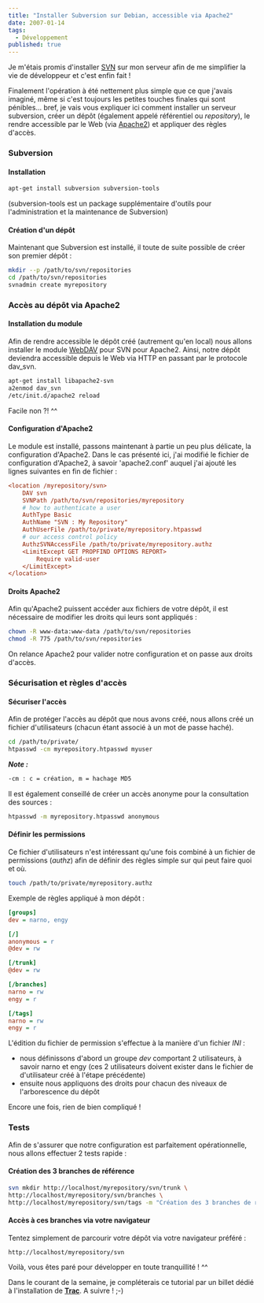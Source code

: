 ```yaml
---
title: "Installer Subversion sur Debian, accessible via Apache2"
date: 2007-01-14
tags:
  - Développement
published: true
---
```

Je m'étais promis d'installer [SVN](http://subversion.tigris.org) sur mon serveur afin de me simplifier la vie de développeur et c'est enfin fait !

Finalement l'opération à été nettement plus simple que ce que j'avais imaginé, même si c'est toujours les petites touches finales qui sont pénibles... bref, je vais vous expliquer ici comment installer un serveur subversion, créer un dépôt (également appelé référentiel ou *repository*), le rendre accessible par le Web (via [Apache2](http://httpd.apache.org/docs/2.0/)) et appliquer des règles d'accès.
<!-- excerpt -->
### Subversion

#### Installation

```bash
apt-get install subversion subversion-tools
```

(subversion-tools est un package supplémentaire d'outils pour l'administration et la maintenance de Subversion)

#### Création d'un dépôt

Maintenant que Subversion est installé, il toute de suite possible de créer son premier dépôt :

```bash
mkdir --p /path/to/svn/repositories
cd /path/to/svn/repositories
svnadmin create myrepository
```

### Accès au dépôt via Apache2

#### Installation du module

Afin de rendre accessible le dépôt créé (autrement qu'en local) nous allons installer le module [WebDAV](http://httpd.apache.org/docs/2.0/mod/mod_dav.html) pour SVN pour Apache2. Ainsi, notre dépôt deviendra accessible depuis le Web via HTTP en passant par le protocole dav_svn.

```bash
apt-get install libapache2-svn
a2enmod dav_svn
/etc/init.d/apache2 reload
```

Facile non ?! ^^

#### Configuration d'Apache2

Le module est installé, passons maintenant à partie un peu plus délicate, la configuration d'Apache2.
Dans le cas présenté ici, j'ai modifié le fichier de configuration d'Apache2, à savoir 'apache2.conf' auquel j'ai ajouté les lignes suivantes en fin de fichier :

```ini
<location /myrepository/svn>
    DAV svn
    SVNPath /path/to/svn/repositories/myrepository
    # how to authenticate a user
    AuthType Basic
    AuthName "SVN : My Repository"
    AuthUserFile /path/to/private/myrepository.htpasswd
    # our access control policy
    AuthzSVNAccessFile /path/to/private/myrepository.authz
    <LimitExcept GET PROPFIND OPTIONS REPORT>
        Require valid-user
    </LimitExcept>
</location>
```

#### Droits Apache2

Afin qu'Apache2 puissent accéder aux fichiers de votre dépôt, il est nécessaire de modifier les droits qui leurs sont appliqués :

```bash
chown -R www-data:www-data /path/to/svn/repositories
chmod -R 775 /path/to/svn/repositories
```

On relance Apache2 pour valider notre configuration et on passe aux droits d'accès.

### Sécurisation et règles d'accès

#### Sécuriser l'accès

Afin de protéger l'accès au dépôt que nous avons créé, nous allons créé un fichier d'utilisateurs (chacun étant associé à un mot de passe haché).

```bash
cd /path/to/private/
htpasswd -cm myrepository.htpasswd myuser
```

***Note :***

```bash
-cm : c = création, m = hachage MD5
```

Il est également conseillé de créer un accès anonyme pour la consultation des sources :

```bash
htpasswd -m myrepository.htpasswd anonymous
```

#### Définir les permissions

Ce fichier d'utilisateurs n'est intéressant qu'une fois combiné à un fichier de permissions (*authz*) afin de définir des règles simple sur qui peut faire quoi et où.

```bash
touch /path/to/private/myrepository.authz
```

Exemple de règles appliqué à mon dépôt :

```ini
[groups]
dev = narno, engy

[/]
anonymous = r
@dev = rw

[/trunk]
@dev = rw

[/branches]
narno = rw
engy = r

[/tags]
narno = rw
engy = r
```

L'édition du fichier de permission s'effectue à la manière d'un fichier *INI* :

- nous définissons d'abord un groupe *dev* comportant 2 utilisateurs, à savoir narno et engy (ces 2 utilisateurs doivent exister dans le fichier de d'utilisateur créé à l'étape précédente)
- ensuite nous appliquons des droits pour chacun des niveaux de l'arborescence du dépôt

Encore une fois, rien de bien compliqué !

### Tests

Afin de s'assurer que notre configuration est parfaitement opérationnelle, nous allons effectuer 2 tests rapide :

#### Création des 3 branches de référence

```bash
svn mkdir http://localhost/myrepository/svn/trunk \
http://localhost/myrepository/svn/branches \
http://localhost/myrepository/svn/tags -m "Création des 3 branches de référence." --username=myuser
```

#### Accès à ces branches via votre navigateur

Tentez simplement de parcourir votre dépôt via votre navigateur préféré :

```
http://localhost/myrepository/svn
```


Voilà, vous êtes paré pour développer en toute tranquillité ! ^^

Dans le courant de la semaine, je compléterais ce tutorial par un billet dédié à l'installation de **[Trac](http://trac.edgewall.org/)**. A suivre ! ;-)
